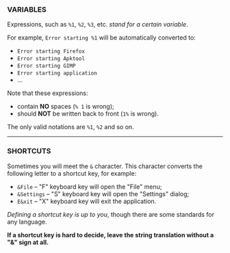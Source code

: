 ### VARIABLES

Expressions, such as `%1`, `%2`, `%3`, etc. *stand for a certain variable*.

For example, `Error starting %1` will be automatically converted to:
- `Error starting Firefox`
- `Error starting Apktool`
- `Error starting GIMP`
- `Error starting application`
- ...

Note that these expressions:
- contain **NO** spaces (`% 1` is wrong);
- should **NOT** be written back to front (`1%` is wrong).

The only valid notations are `%1`, `%2` and so on.

--------------------

### SHORTCUTS

Sometimes you will meet the `&` character.
This character converts the following letter to a shortcut key, for example:

- `&File`     – "F" keyboard key will open the "File" menu;
- `&Settings` – "S" keyboard key will open the "Settings" dialog;
- `E&xit`     – "X" keyboard key will exit the application.

*Defining a shortcut key is up to you*, though there are some standards for any language.

**If a shortcut key is hard to decide, leave the string translation without a "&" sign at all.**
